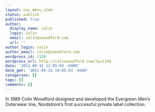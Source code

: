 ```yaml
---
layout: nav_menu_item
status: publish
published: true
author:
  display_name: colin
  login: colin
  email: colin@cwoodford.com
  url: ''
author_login: colin
author_email: colin@cwoodford.com
wordpress_id: 1158
wordpress_url: http://colinwoodford.com/?p=1158
date: '2011-09-15 12:05:03 -0400'
date_gmt: '2011-09-15 19:05:03 -0400'
categories: []
tags: []
comments: []
---
```

<p>In 1989 Colin Woodford designed and developed the Evergreen Men&rsquo;s Outerwear line, Nordstrom&rsquo;s first successful private label collection.</p>

